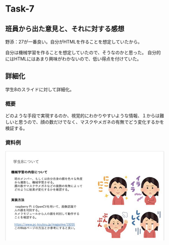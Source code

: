 # Task-7

## 班員から出た意見と、それに対する感想

野添：27が一番良い。自分がHTMLを作ることを想定していたから。

自分は機械学習を作ることを想定していたので、そうなのかと思った。
自分的にはHTMLにはあまり興味がわかないので、低い得点を付けていた。

## 詳細化

学生8のスライドに対して詳細化。

### 概要

どのような手段で実現するのか、視覚的にわかりやすいような情報、１からは難しいと思うので、顔の数だけでなく、マスクやメガネの有無でどう変化するかを検証する。

### 資料例

![資料例](example.jpeg)
